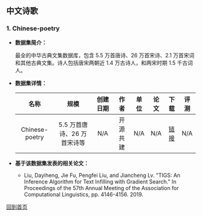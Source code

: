 &nbsp;
## 中文诗歌

### 1. Chinese-poetry
- <strong>数据集简介：</strong>

    最全的中华古典文集数据库，包含 5.5 万首唐诗、26 万首宋诗、2.1 万首宋词和其他古典文集。诗人包括唐宋两朝近 1.4 万古诗人，和两宋时期 1.5 千古词人。

- <strong>数据集详情：</strong>

    |  名称 | 规模 | 创建日期 | 作者 | 单位 | 论文 | 下载 | 评测 |
    | :---: | :---:| :---: | :---: | :---: | :---: | :---: | :---: |
    | Chinese-poetry | 5.5 万首唐诗、26 万首宋诗等 | N/A | 开源共建 | N/A | N/A | [链接](https://github.com/chinese-poetry/chinese-poetry)| N/A |

- <strong>基于该数据集发表的相关论文：</strong>
    - Liu, Dayiheng, Jie Fu, Pengfei Liu, and Jiancheng Lv. "TIGS: An Inference Algorithm for Text Infilling with Gradient Search." In Proceedings of the 57th Annual Meeting of the Association for Computational Linguistics, pp. 4146-4156. 2019.


[回到首页](/dataset.html)
